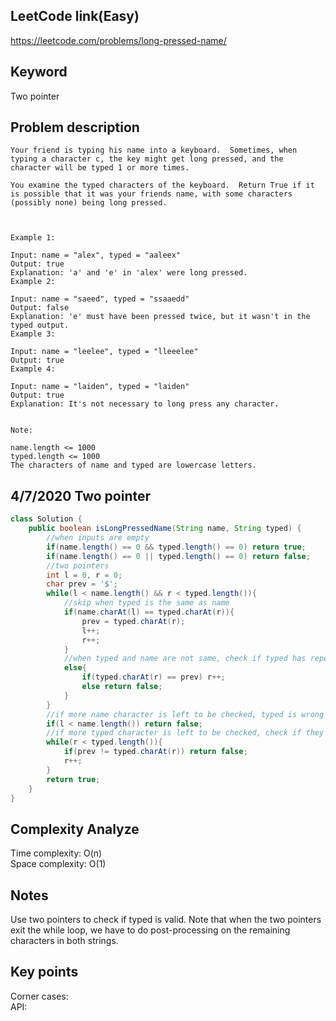 ## LeetCode link(Easy)
https://leetcode.com/problems/long-pressed-name/

## Keyword
Two pointer

## Problem description
```
Your friend is typing his name into a keyboard.  Sometimes, when typing a character c, the key might get long pressed, and the character will be typed 1 or more times.

You examine the typed characters of the keyboard.  Return True if it is possible that it was your friends name, with some characters (possibly none) being long pressed.

 

Example 1:

Input: name = "alex", typed = "aaleex"
Output: true
Explanation: 'a' and 'e' in 'alex' were long pressed.
Example 2:

Input: name = "saeed", typed = "ssaaedd"
Output: false
Explanation: 'e' must have been pressed twice, but it wasn't in the typed output.
Example 3:

Input: name = "leelee", typed = "lleeelee"
Output: true
Example 4:

Input: name = "laiden", typed = "laiden"
Output: true
Explanation: It's not necessary to long press any character.
 

Note:

name.length <= 1000
typed.length <= 1000
The characters of name and typed are lowercase letters.
```

## 4/7/2020 Two pointer

```java
class Solution {
    public boolean isLongPressedName(String name, String typed) {
        //when inputs are empty
        if(name.length() == 0 && typed.length() == 0) return true;
        if(name.length() == 0 || typed.length() == 0) return false;
        //two pointers
        int l = 0, r = 0;
        char prev = '$';
        while(l < name.length() && r < typed.length()){
            //skip when typed is the same as name
            if(name.charAt(l) == typed.charAt(r)){
                prev = typed.charAt(r);
                l++;
                r++;
            }
            //when typed and name are not same, check if typed has repeat
            else{
                if(typed.charAt(r) == prev) r++;
                else return false;
            }
        }
        //if more name character is left to be checked, typed is wrong
        if(l < name.length()) return false;
        //if more typed character is left to be checked, check if they are the same
        while(r < typed.length()){
            if(prev != typed.charAt(r)) return false;
            r++;
        }
        return true;
    }
}
```
## Complexity Analyze
Time complexity: O(n)\
Space complexity: O(1)

## Notes
Use two pointers to check if typed is valid. Note that when the two pointers exit the while loop, we have to do post-processing on the remaining characters in both strings.

## Key points
Corner cases: \
API: 
